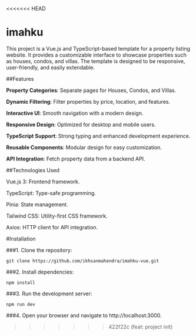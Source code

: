 <<<<<<< HEAD

# imahku

This project is a Vue.js and TypeScript-based template for a property listing website. It provides a customizable interface to showcase properties such as houses, condos, and villas. The template is designed to be responsive, user-friendly, and easily extendable.

##Features

**Property Categories**: Separate pages for Houses, Condos, and Villas.

**Dynamic Filtering**: Filter properties by price, location, and features.

**Interactive UI**: Smooth navigation with a modern design.

**Responsive Design**: Optimized for desktop and mobile users.

**TypeScript Support**: Strong typing and enhanced development experience.

**Reusable Components**: Modular design for easy customization.

**API Integration**: Fetch property data from a backend API.

##Technologies Used

Vue.js 3: Frontend framework.

TypeScript: Type-safe programming.

Pinia: State management.

Tailwind CSS: Utility-first CSS framework.

Axios: HTTP client for API integration.

#Installation

###1. Clone the repository:

```git clone https://github.com/ikhsanmahendra/imahku-vue.git```

###2. Install dependencies:

```npm install```

###3. Run the development server:

```npm run dev```

###4. Open your browser and navigate to http://localhost:3000.
>>>>>>> 422f22c (feat: project init)
